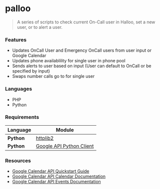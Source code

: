 # palloo
> A series of scripts to check current On-Call user in Halloo, set a new user, or to alert a user.

### Features

- Updates OnCall User and Emergency OnCall users from user input or Google Calendar
- Updates phone availablility for single user in phone pool
- Sends alerts to user based on input (User can default to OnCall or be specified by input)
- Swaps number calls go to for single user

### Languages

- PHP
- Python

### Requirements

| Language        | Module
| --------------- | ------------------------------------------------------------------------------------------------------
| **Python**      | [httplib2](https://pypi.python.org/pypi/httplib2)                                                     
| **Python**      | [Google API Python Client](https://developers.google.com/api-client-library/python/start/installation)

### Resources

-	[Google Calendar API Quickstart Guide](https://developers.google.com/google-apps/calendar/quickstart/python)
- [Google Calendar API Calendar Documentation](https://developers.google.com/resources/api-libraries/documentation/calendar/v3/python/latest/calendar_v3.calendarList.html#list)
- [Google Calendar API Events Documentation](https://developers.google.com/resources/api-libraries/documentation/calendar/v3/python/latest/calendar_v3.events.html#list)
